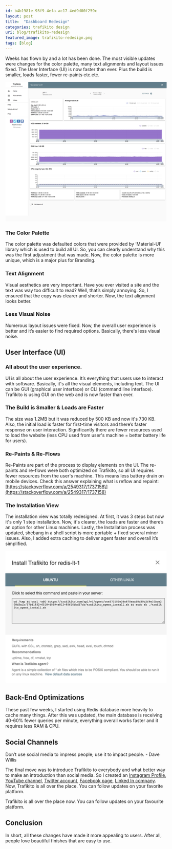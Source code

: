 ```yaml
---
id: b4b1981e-93f9-4efa-ac17-4ed9d00f259c
layout: post
title:  "Dashboard Redesign"
categories: trafikito design
uri: blog/trafikito-redesign
featured_image: trafikito-redesign.png
tags: [blog]
---
```


Weeks has flown by and a lot has been done. The most visible updates were changes for the color palette, many text alignments and layout issues fixed. The User Interface (UI) is now faster than ever. Plus the build is smaller, loads faster, fewer re-paints etc.etc.

<!--more-->

![Single server default dashboard view](../assets/img/blog/trafikito-single-server-view.png)


### The Color Palette

The color palette was defaulted colors that were provided by ‘Material-UI’ library which is used to build all UI. So, you can clearly understand why this was the first adjustment that was made. Now, the color palette is more unique, which is a major plus for Branding.

### Text Alignment

Visual aesthetics are very important. Have you ever visited a site and the text was way too difficult to read? Well, that’s simply annoying. So, I ensured that the copy was clearer and shorter. Now, the text alignment looks better.

### Less Visual Noise

Numerous layout issues were fixed. Now, the overall user experience is better and it’s easier to find required options. Basically, there's less visual noise.

User Interface (UI)
-------------------

### All about the user experience.

UI is all about the user experience. It’s everything that users use to interact with software. Basically, it's all the visual elements, including text. The UI can be GUI (graphical user interface) or CLI (command line interface). Trafikito is using GUI on the web and is now faster than ever.

### The Build is Smaller & Loads are Faster

The size was 1.2MB but it was reduced by 500 KB and now it's 730 KB. Also, the initial load is faster for first-time visitors and there’s faster response on user interaction. Significantly there are fewer resources used to load the website (less CPU used from user's machine = better battery life for users).

### Re-Paints & Re-Flows

Re-Paints are part of the process to display elements on the UI. The re-paints and re-flows were both optimized on Trafikito, so all UI requires fewer resources from the user's machine. This means less battery drain on mobile devices. Check this answer explaining what is reflow and repaint: \[https://stackoverflow.com/a/2549317/1737158\](https://stackoverflow.com/a/2549317/1737158)

### The Installation View

The installation view was totally redesigned. At first, it was 3 steps but now it's only 1 step installation. Now, it's clearer, the loads are faster and there’s an option for other Linux machines. Lastly, the Installation process was updated, shebang in a shell script is more portable + fixed several minor issues. Also, I added extra caching to deliver agent faster and overall it’s simplified.


![Installing Trafikito agent](../assets/img/blog/trafikito-monitoring-install-agent.png)

Back-End Optimizations
----------------------

These past few weeks, I started using Redis database more heavily to cache many things. After this was updated, the main database is receiving 40-60% fewer queries per minute, everything overall works faster and it requires less RAM & CPU.

Social Channels
---------------

Don’t use social media to impress people; use it to impact people. - Dave Willis

The final move was to introduce Trafikito to everybody and what better way to make an introduction than social media. So I created an [Instagram Profile](https://www.instagram.com/trafikito/), [YouTube channel](https://www.youtube.com/channel/UCofioaADtesyD75204ngeoQ), [Twitter account](https://twitter.com/trafikito), [Facebook page](https://www.facebook.com/Trafikito/), [Linked In company](https://www.linkedin.com/company/trafikito/). Now, Trafikito is all over the place. You can follow updates on your favorite platform.

Trafikito is all over the place now. You can follow updates on your favourite platform.

Conclusion
----------

In short, all these changes have made it more appealing to users. After all, people love beautiful finishes that are easy to use.